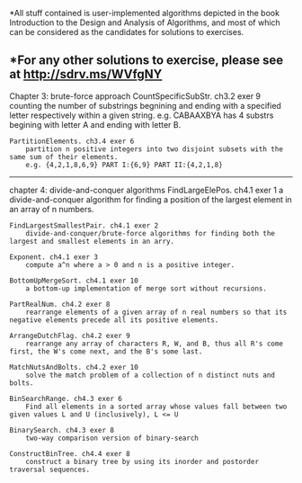 *All stuff contained is user-implemented algorithms depicted in the book Introduction to the Design and Analysis of Algorithms, and most of which can be considered as the candidates for solutions to exercises.

*For any other solutions to exercise, please see at http://sdrv.ms/WVfgNY
----
Chapter 3: brute-force approach
	CountSpecificSubStr. ch3.2 exer 9
		counting the number of substrings begnining and ending with a specified letter respectively within a given string. 
		e.g. CABAAXBYA has 4 substrs begining with letter A and ending with letter B.
		
	PartitionElements. ch3.4 exer 6
		partition n positive integers into two disjoint subsets with the same sum of their elements.
		e.g. {4,2,1,8,6,9} PART I:{6,9} PART II:{4,2,1,8}
		
----
chapter 4: divide-and-conquer algorithms
	FindLargeElePos. ch4.1 exer 1
		a divide-and-conquer algorithm for finding a position of the largest element in an array of n numbers.
		
	FindLargestSmallestPair. ch4.1 exer 2
		divide-and-conquer/brute-force algorithms for finding both the largest and smallest elements in an arry.
		
	Exponent. ch4.1 exer 3
		compute a^n where a > 0 and n is a positive integer.
		
	BottomUpMergeSort. ch4.1 exer 10
		a bottom-up implementation of merge sort without recursions.
		
	PartRealNum. ch4.2 exer 8
		rearrange elements of a given array of n real numbers so that its negative elements precede all its positive elements.
		
	ArrangeDutchFlag. ch4.2 exer 9
		rearrange any array of characters R, W, and B, thus all R's come first, the W's come next, and the B's some last.
		
	MatchNutsAndBolts. ch4.2 exer 10
		solve the match problem of a collection of n distinct nuts and bolts.

	BinSearchRange. ch4.3 exer 6
		Find all elements in a sorted array whose values fall between two given values L and U (inclusively), L <= U
		
	BinarySearch. ch4.3 exer 8
		two-way comparison version of binary-search
		
	ConstructBinTree. ch4.4 exer 8
		construct a binary tree by using its inorder and postorder traversal sequences.
		